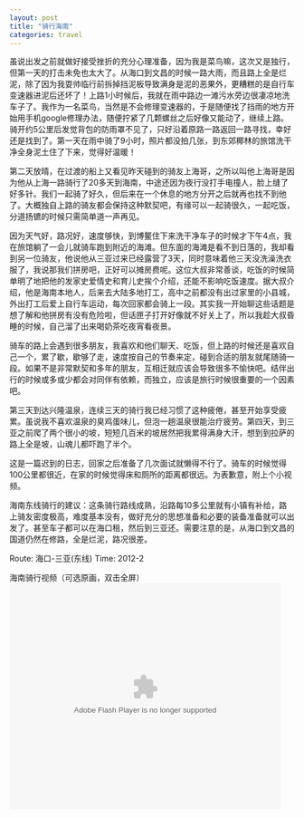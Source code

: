 ```yaml
---
layout: post
title: "骑行海南"
categories: travel
---
```


虽说出发之前就做好接受挫折的充分心理准备，因为我是菜鸟嘛，这次又是独行，但第一天的打击未免也太大了。从海口到文昌的时候一路大雨，而且路上全是烂泥，除了因为我耍帅临行前拆掉挡泥板导致满身是泥的恶果外，更糟糕的是自行车变速器进泥后还坏了！上路1小时候后，我就在雨中路边一滩污水旁边很凄凉地洗车子了。我作为一名菜鸟，当然是不会修理变速器的，于是随便找了挡雨的地方开始用手机google修理办法，随便拧紧了几颗螺丝之后好像又能动了，继续上路。骑开约5公里后发觉背包的防雨罩不见了，只好沿着原路一路返回一路寻找，幸好还是找到了。第一天在雨中骑了9小时，照片都没拍几张，到东郊椰林的旅馆洗干净全身泥土住了下来，觉得好温暖！

第二天放晴，在过渡的船上又看见昨天碰到的骑友上海哥，之所以叫他上海哥是因为他从上海一路骑行了20多天到海南，中途还因为夜行没打手电撞人，脸上缝了好多针。我们一起骑了好久，但后来在一个休息的地方分开之后就再也找不到他了。大概独自上路的骑友都会保持这种默契吧，有缘可以一起骑很久，一起吃饭，分道扬镳的时候只需简单道一声再见。

因为天气好，路况好，速度够快，到博鳌住下来洗干净车子的时候才下午4点，我在旅馆躺了一会儿就骑车跑到附近的海滩。但东面的海滩是看不到日落的，我却看到另一位骑友，他说他从三亚过来已经露营了3天，同时意味着他三天没洗澡洗衣服了，我说那我们拼房吧，正好可以摊房费呢。这位大叔非常善谈，吃饭的时候简单明了地把他的发家史爱情史和育儿史挨个介绍，还能不影响吃饭速度。据大叔介绍，他是海南本地人，后来去大陆多地打工，高中之前都没有出过家里的小县城，外出打工后爱上自行车运动，每次回家都会骑上一段。其实我一开始聊这些话题是想了解和他拼房有没有危险啦，但话匣子打开好像就不好关上了，所以我趁大叔昏睡的时候，自己溜了出来喝奶茶吃夜宵看夜景。

骑车的路上会遇到很多朋友，我喜欢和他们聊天、吃饭，但上路的时候还是喜欢自己一个，累了歇，歇够了走，速度按自己的节奏来定，碰到合适的朋友就尾随骑一段。如果不是非常默契和多年的朋友，互相迁就应该会导致很多不愉快吧。结伴出行的时候或多或少都会对同伴有依赖，而独立，应该是旅行时候很重要的一个因素吧。

第三天到达兴隆温泉，连续三天的骑行我已经习惯了这种疲倦，甚至开始享受疲累。虽说我不喜欢温泉的臭鸡蛋味儿，但泡一趟温泉很能治疗疲劳。第四天，到三亚之前爬了两个很小的坡，短短几百米的坡居然把我累得满身大汗，想到到拉萨的路上全是坡，山魂儿都吓跑了半个。

这是一篇迟到的日志，回家之后准备了几次面试就懒得不行了。骑车的时候觉得100公里都很近，在家的时候觉得床和厕所的距离都很远。为表歉意，附上个小视频。

海南东线骑行的建议：这条骑行路线成熟，沿路每10多公里就有小镇有补给，路上骑友密度极高，难度基本没有，做好充分的思想准备和必要的装备准备就可以出发了。甚至车子都可以在海口租，然后到三亚还。需要注意的是，从海口到文昌的国道仍然在修路，全是烂泥，路况很差。

Route: 海口-三亚(东线)
Time: 2012-2

海南骑行视频（可选原画，双击全屏）
<embed src="http://www.tudou.com/v/Norf-_bDT2Y/&amp;rpid=68646779&amp;resourceId=68646779_05_05_99/v.swf"
type="application/x-shockwave-flash" width="480" height="400"></embed>
